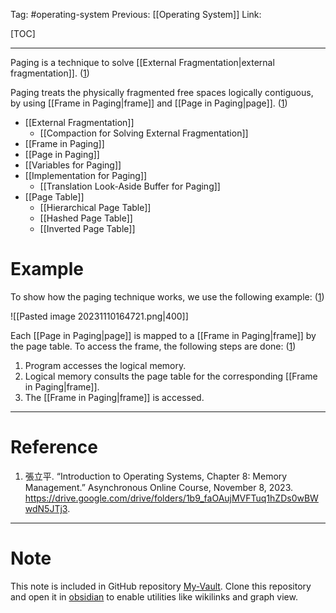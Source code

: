Tag: #operating-system 
Previous: [[Operating System]]
Link: 

[TOC]

---

Paging is a technique to solve [[External Fragmentation|external fragmentation]]. (<u>1</u>)

Paging treats the physically fragmented free spaces logically contiguous, by using [[Frame in Paging|frame]] and [[Page in Paging|page]]. (<u>1</u>)

- [[External Fragmentation]]
	- [[Compaction for Solving External Fragmentation]]
- [[Frame in Paging]]
- [[Page in Paging]]
- [[Variables for Paging]]
- [[Implementation for Paging]]
	- [[Translation Look-Aside Buffer for Paging]]
- [[Page Table]]
	- [[Hierarchical Page Table]]
	- [[Hashed Page Table]]
	- [[Inverted Page Table]]

# Example

To show how the paging technique works, we use the following example: (<u>1</u>)

![[Pasted image 20231110164721.png|400]]

Each [[Page in Paging|page]] is mapped to a [[Frame in Paging|frame]] by the page table. To access the frame, the following steps are done: (<u>1</u>)

1. Program accesses the logical memory.
2. Logical memory consults the page table for the corresponding [[Frame in Paging|frame]].
3. The [[Frame in Paging|frame]] is accessed.

---

# Reference

1. 張立平. “Introduction to Operating Systems, Chapter 8: Memory Management.” Asynchronous Online Course, November 8, 2023. https://drive.google.com/drive/folders/1b9_faOAujMVFTuq1hZDs0wBWwdN5JTj3.

---

# Note

This note is included in GitHub repository [My-Vault](https://github.com/LittleD3092/My-Vault.git). Clone this repository and open it in [obsidian](https://obsidian.md/) to enable utilities like wikilinks and graph view.